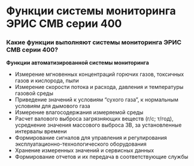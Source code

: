 # Функции системы мониторинга ЭРИС СМВ серии 400
### Какие функции выполняют системы мониторинга ЭРИС СМВ серии 400?
**Функции автоматизированной системы мониторинга**  
- Измерение мгновенных концентраций горючих газов, токсичных газов и кислорода, пыли
- Измерение скорости потока и расхода, давления и температуры газовой среды
- Приведение значений к условиям “сухого газа”, к нормальным условиям для дымового газа
- Измерение влагосодержания измеряемой среды
- Расчет валового выброса загрязняющих веществ (г/с; т/год), усреднение значения массового выброса ЗВ, за установленные интервалы времени
- Формирование сигналов для управления и регулирования эксплуатационно-технологического оборудования
- Хранение измеренных значений и сервисных данных
- Формирование отчетов и их передача в соответствующие службы